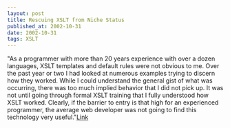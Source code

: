 ```yaml
---
layout: post
title: Rescuing XSLT from Niche Status
published_at: 2002-10-31
date: 2002-10-31
tags: XSLT
---
```


"As a programmer with more than 20 years experience with over a dozen languages, XSLT templates and default rules were not obvious to me. Over the past year or two I had looked at numerous examples trying to discern how they worked. While I could understand the general gist of what was occurring, there was too much implied behavior that I did not pick up. It was not until going through formal XSLT training that I fully understood how XSLT worked. Clearly, if the barrier to entry is that high for an experienced programmer, the average web developer was not going to find this technology very useful."[Link](http://www.xfront.com/rescuing-xslt.html)  